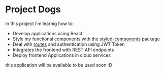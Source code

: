 # Project Dogs

In this project i'm learnig how to:
- Develop applications using React
- Style my functional components with the [styled-components](https://styled-components.com/) package
- Deal with [routes](https://reactrouter.com/) and authentication using JWT Token
- Integrates the frontend with REST API endpoints
- Deploy frontend Applications in cloud services

this application will be avaliable to be used soon :D
